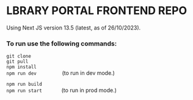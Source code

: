 # LBRARY PORTAL FRONTEND REPO
Using Next JS version 13.5 (latest, as of 26/10/2023).

### To run use the following commands:

`git clone` <br>
`git pull`<br>
`npm install`<br>
`npm run dev`&nbsp;&nbsp;&nbsp;&nbsp;&nbsp;&nbsp;&nbsp;&nbsp;&nbsp;&nbsp;&nbsp;&nbsp;&nbsp;&nbsp;&nbsp;&nbsp;&nbsp;(to run in dev mode.)

`npm run build`  <br>
`npm run start`&nbsp;&nbsp;&nbsp;&nbsp;&nbsp;&nbsp;&nbsp;&nbsp;&nbsp;&nbsp;&nbsp;&nbsp; (to run in prod mode.) 